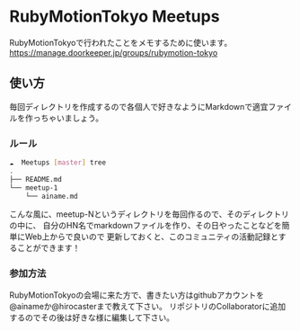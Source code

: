 RubyMotionTokyo Meetups
=======

RubyMotionTokyoで行われたことをメモするために使います。  
https://manage.doorkeeper.jp/groups/rubymotion-tokyo

## 使い方
毎回ディレクトリを作成するので各個人で好きなようにMarkdownで適宜ファイルを作っちゃいましょう。    

### ルール
```sh
☁  Meetups [master] tree
.
├── README.md
└── meetup-1
    └── ainame.md
```

こんな風に、meetup-Nというディレクトリを毎回作るので、そのディレクトリの中に、
自分のHN名でmarkdownファイルを作り、その日やったことなどを簡単にWeb上からで良いので
更新しておくと、このコミュニティの活動記録とすることができます！

### 参加方法
RubyMotionTokyoの会場に来た方で、書きたい方はgithubアカウントを@ainameか@hirocasterまで教えて下さい。
リポジトリのCollaboratorに追加するのでその後は好きな様に編集して下さい。
